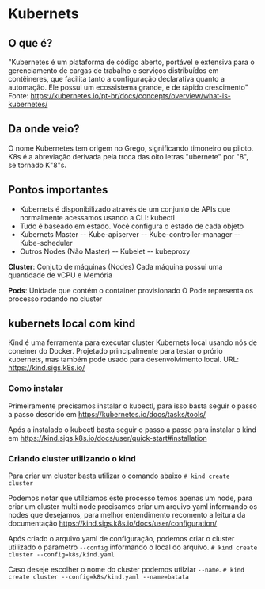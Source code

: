 # Kubernets

## O que é?

"Kubernetes é um plataforma de código aberto, portável e extensiva para o gerenciamento de cargas de trabalho e serviços distribuídos em contêineres, que facilita tanto a configuração declarativa quanto a automação. Ele possui um ecossistema grande, e de rápido crescimento"
Fonte: https://kubernetes.io/pt-br/docs/concepts/overview/what-is-kubernetes/

## Da onde veio?

O nome Kubernetes tem origem no Grego, significando timoneiro ou piloto. K8s é a abreviação derivada pela troca das oito letras "ubernete" por "8", se tornado K"8"s.

## Pontos importantes

- Kubernets é disponibilizado através de um conjunto de APIs que normalmente acessamos usando a CLI: kubectl
- Tudo é baseado em estado. Você configura o estado de cada objeto
- Kubernets Master
-- Kube-apiserver
-- Kube-controller-manager
-- Kube-scheduler
- Outros Nodes (Não Master)
-- Kubelet
-- kubeproxy

**Cluster**: Conjuto de máquinas (Nodes)
Cada máquina possui uma quantidade de vCPU e Memória

**Pods**: Unidade que contém o container provisionado
O Pode representa os processo rodando no cluster


## **kubernets local com kind**

Kind é uma ferramenta para executar cluster Kubernets local usando nós de coneiner do Docker.
Projetado principalmente para testar o prório kubernets, mas também pode usado para desenvolvimento local.
URL: https://kind.sigs.k8s.io/

### Como instalar

Primeiramente precisamos instalar o kubectl, para isso basta seguir o passo a passo descrido em https://kubernetes.io/docs/tasks/tools/

Após a instalado o kubectl basta seguir o passo a passo para instalar o kind em https://kind.sigs.k8s.io/docs/user/quick-start#installation


### Criando cluster utilizando o kind

Para criar um cluster basta utilizar o comando abaixo
`# kind create cluster`

Podemos notar que utilziamos este processo temos apenas um node, para criar um cluster multi node precisamos criar um arquivo yaml informando os nodes que desejamos, para melhor entendimento recomento a leitura da documentação https://kind.sigs.k8s.io/docs/user/configuration/

Após criado o arquivo yaml  de configuração, podemos criar o cluster utilizado o parametro `--config` informando o local do arquivo.
`# kind create cluster --config=k8s/kind.yaml`

Caso deseje escolher o nome do cluster podemos utilziar `--name`.
`# kind create cluster --config=k8s/kind.yaml --name=batata`